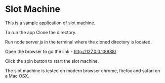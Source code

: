 # Slot Machine

This is a sample application of slot machine.

To run the app
Clone the directory.

Run node server.js in the terminal where the cloned directory is located.

Open the browser to go the link -  http://127.0.0.1:8888/

Click the spin button to start the slot machine.

The slot machine is tested on modern browser chrome, firefox and safari on a Mac OSX.

